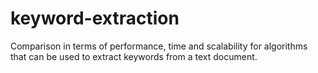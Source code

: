 keyword-extraction
==================

Comparison in terms of performance, time and scalability for algorithms that can be used to extract keywords from a text document.
